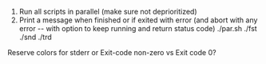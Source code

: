 1) Run all scripts in parallel (make sure not deprioritized)
2) Print a message when finished or if exited with error (and abort with any error -- with option to keep running and return status code)
./par.sh ./fst ./snd ./trd


Reserve colors for stderr or Exit-code non-zero vs Exit code 0?

